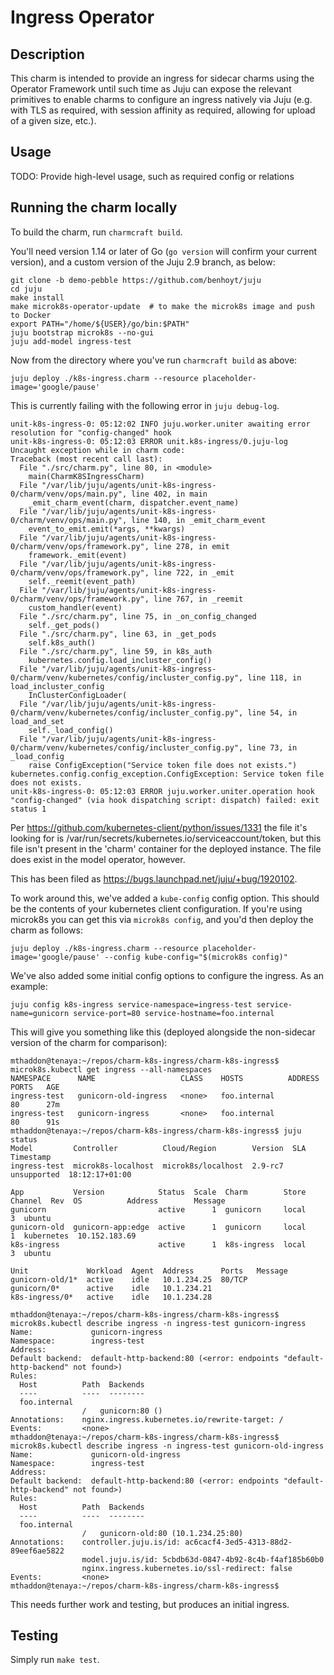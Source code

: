 # Ingress Operator

## Description

This charm is intended to provide an ingress for sidecar charms using the
Operator Framework until such time as Juju can expose the relevant primitives
to enable charms to configure an ingress natively via Juju (e.g. with TLS as
required, with session affinity as required, allowing for upload of a given
size, etc.).

## Usage

TODO: Provide high-level usage, such as required config or relations

## Running the charm locally

To build the charm, run `charmcraft build`.

You'll need version 1.14 or later of Go (`go version` will confirm your current version), and a custom version of the Juju 2.9 branch, as below:

```
git clone -b demo-pebble https://github.com/benhoyt/juju
cd juju
make install
make microk8s-operator-update  # to make the microk8s image and push to Docker
export PATH="/home/${USER}/go/bin:$PATH"
juju bootstrap microk8s --no-gui
juju add-model ingress-test
```
Now from the directory where you've run `charmcraft build` as above:
```
juju deploy ./k8s-ingress.charm --resource placeholder-image='google/pause'
```
This is currently failing with the following error in `juju debug-log`.
```
unit-k8s-ingress-0: 05:12:02 INFO juju.worker.uniter awaiting error resolution for "config-changed" hook
unit-k8s-ingress-0: 05:12:03 ERROR unit.k8s-ingress/0.juju-log Uncaught exception while in charm code:
Traceback (most recent call last):
  File "./src/charm.py", line 80, in <module>
    main(CharmK8SIngressCharm)
  File "/var/lib/juju/agents/unit-k8s-ingress-0/charm/venv/ops/main.py", line 402, in main
    _emit_charm_event(charm, dispatcher.event_name)
  File "/var/lib/juju/agents/unit-k8s-ingress-0/charm/venv/ops/main.py", line 140, in _emit_charm_event
    event_to_emit.emit(*args, **kwargs)
  File "/var/lib/juju/agents/unit-k8s-ingress-0/charm/venv/ops/framework.py", line 278, in emit
    framework._emit(event)
  File "/var/lib/juju/agents/unit-k8s-ingress-0/charm/venv/ops/framework.py", line 722, in _emit
    self._reemit(event_path)
  File "/var/lib/juju/agents/unit-k8s-ingress-0/charm/venv/ops/framework.py", line 767, in _reemit
    custom_handler(event)
  File "./src/charm.py", line 75, in _on_config_changed
    self._get_pods()
  File "./src/charm.py", line 63, in _get_pods
    self.k8s_auth()
  File "./src/charm.py", line 59, in k8s_auth
    kubernetes.config.load_incluster_config()
  File "/var/lib/juju/agents/unit-k8s-ingress-0/charm/venv/kubernetes/config/incluster_config.py", line 118, in load_incluster_config
    InClusterConfigLoader(
  File "/var/lib/juju/agents/unit-k8s-ingress-0/charm/venv/kubernetes/config/incluster_config.py", line 54, in load_and_set
    self._load_config()
  File "/var/lib/juju/agents/unit-k8s-ingress-0/charm/venv/kubernetes/config/incluster_config.py", line 73, in _load_config
    raise ConfigException("Service token file does not exists.")
kubernetes.config.config_exception.ConfigException: Service token file does not exists.
unit-k8s-ingress-0: 05:12:03 ERROR juju.worker.uniter.operation hook "config-changed" (via hook dispatching script: dispatch) failed: exit status 1
```
Per https://github.com/kubernetes-client/python/issues/1331 the file it's looking for is
/var/run/secrets/kubernetes.io/serviceaccount/token, but this file isn't present in the
'charm' container for the deployed instance. The file does exist in the model operator, however.

This has been filed as https://bugs.launchpad.net/juju/+bug/1920102.

To work around this, we've added a `kube-config` config option. This should be the contents of your
kubernetes client configuration. If you're using microk8s you can get this via `microk8s config`,
and you'd then deploy the charm as follows:
```
juju deploy ./k8s-ingress.charm --resource placeholder-image='google/pause' --config kube-config="$(microk8s config)"
```
We've also added some initial config options to configure the ingress. As an
example:
```
juju config k8s-ingress service-namespace=ingress-test service-name=gunicorn service-port=80 service-hostname=foo.internal
```
This will give you something like this (deployed alongside the non-sidecar
version of the charm for comparison):
```
mthaddon@tenaya:~/repos/charm-k8s-ingress/charm-k8s-ingress$ microk8s.kubectl get ingress --all-namespaces
NAMESPACE      NAME                   CLASS    HOSTS          ADDRESS   PORTS   AGE
ingress-test   gunicorn-old-ingress   <none>   foo.internal             80      27m
ingress-test   gunicorn-ingress       <none>   foo.internal             80      91s
mthaddon@tenaya:~/repos/charm-k8s-ingress/charm-k8s-ingress$ juju status
Model         Controller          Cloud/Region        Version  SLA          Timestamp
ingress-test  microk8s-localhost  microk8s/localhost  2.9-rc7  unsupported  18:12:17+01:00

App           Version            Status  Scale  Charm        Store  Channel  Rev  OS          Address        Message
gunicorn                         active      1  gunicorn     local             3  ubuntu
gunicorn-old  gunicorn-app:edge  active      1  gunicorn     local             1  kubernetes  10.152.183.69
k8s-ingress                      active      1  k8s-ingress  local             3  ubuntu

Unit             Workload  Agent  Address      Ports   Message
gunicorn-old/1*  active    idle   10.1.234.25  80/TCP
gunicorn/0*      active    idle   10.1.234.21
k8s-ingress/0*   active    idle   10.1.234.28

mthaddon@tenaya:~/repos/charm-k8s-ingress/charm-k8s-ingress$ microk8s.kubectl describe ingress -n ingress-test gunicorn-ingress
Name:             gunicorn-ingress
Namespace:        ingress-test
Address:
Default backend:  default-http-backend:80 (<error: endpoints "default-http-backend" not found>)
Rules:
  Host          Path  Backends
  ----          ----  --------
  foo.internal  
                /   gunicorn:80 ()
Annotations:    nginx.ingress.kubernetes.io/rewrite-target: /
Events:         <none>
mthaddon@tenaya:~/repos/charm-k8s-ingress/charm-k8s-ingress$ microk8s.kubectl describe ingress -n ingress-test gunicorn-old-ingress
Name:             gunicorn-old-ingress
Namespace:        ingress-test
Address:
Default backend:  default-http-backend:80 (<error: endpoints "default-http-backend" not found>)
Rules:
  Host          Path  Backends
  ----          ----  --------
  foo.internal  
                /   gunicorn-old:80 (10.1.234.25:80)
Annotations:    controller.juju.is/id: ac6cacf4-3ed5-4313-88d2-89eef6ae5822
                model.juju.is/id: 5cbdb63d-0847-4b92-8c4b-f4af185b60b0
                nginx.ingress.kubernetes.io/ssl-redirect: false
Events:         <none>
mthaddon@tenaya:~/repos/charm-k8s-ingress/charm-k8s-ingress$ 
```
This needs further work and testing, but produces an initial ingress.

## Testing

Simply run `make test`.
